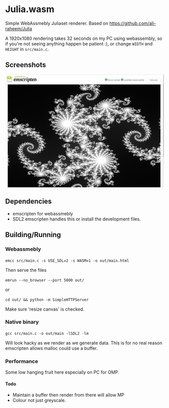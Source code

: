 # Julia.wasm

Simple WebAssmebly Juliaset renderer. Based on https://github.com/ali-raheem/Julia

A 1920x1080 rendering takes 32 seconds on my PC using webassembly, so if you're not seeing anything happen be patient :), or change `WIDTH` and `HEIGHT` in `src/main.c`.

## Screenshots

![Screenshot of emscripten generated image](julia.wasm.screenshot.png)

## Dependencies

* emscripten for webassmebly
* SDL2 emscripten handles this or install the development files.

## Building/Running

### Webassmebly

`emcc src/main.c -s USE_SDL=2 -s WASM=1 -o out/main.html`

Then serve the files

`emrun --no_browser --port 5000 out/`

or

`cd out/ && python -m SimpleHTTPServer`

Make sure 'resize canvas' is checked.

### Native binary

`gcc src/main.c -o out/main -lSDL2 -lm`

Will look hacky as we render as we generate data. This is for no real reason emscripten allows malloc could use a buffer.

### Performance

Some low hanging fruit here especially on PC for OMP.

#### Todo

* Maintain a buffer then render from there will allow MP
* Colour not just greyscale.